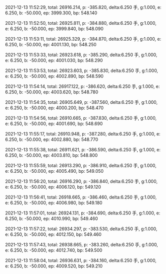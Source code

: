 2021-12-13 11:52:29, total: 26916.214, p: -385.820, delta:6.250 手, g:1.000, e: 6.250, b: -50.000, ep: 3999.300, bp: 548.140

2021-12-13 11:52:50, total: 26925.811, p: -384.880, delta:6.250 手, g:1.000, e: 6.250, b: -50.000, ep: 3999.840, bp: 548.090

2021-12-13 11:53:11, total: 26925.329, p: -384.870, delta:6.250 手, g:1.000, e: 6.250, b: -50.000, ep: 4001.130, bp: 548.250

2021-12-13 11:53:33, total: 26923.618, p: -385.290, delta:6.250 手, g:1.000, e: 6.250, b: -50.000, ep: 4001.030, bp: 548.290

2021-12-13 11:53:53, total: 26923.603, p: -385.830, delta:6.250 手, g:1.000, e: 6.250, b: -50.000, ep: 4002.890, bp: 548.590

2021-12-13 11:54:14, total: 26917.122, p: -386.620, delta:6.250 手, g:1.000, e: 6.250, b: -50.000, ep: 4003.620, bp: 548.780

2021-12-13 11:54:35, total: 26905.649, p: -387.560, delta:6.250 手, g:1.000, e: 6.250, b: -50.000, ep: 4000.200, bp: 548.470

2021-12-13 11:54:56, total: 26910.665, p: -387.830, delta:6.250 手, g:1.000, e: 6.250, b: -50.000, ep: 4001.690, bp: 548.690

2021-12-13 11:55:17, total: 26910.948, p: -387.280, delta:6.250 手, g:1.000, e: 6.250, b: -50.000, ep: 4002.880, bp: 548.770

2021-12-13 11:55:38, total: 26911.621, p: -386.590, delta:6.250 手, g:1.000, e: 6.250, b: -50.000, ep: 4003.810, bp: 548.800

2021-12-13 11:55:59, total: 26913.290, p: -386.910, delta:6.250 手, g:1.000, e: 6.250, b: -50.000, ep: 4005.490, bp: 549.050

2021-12-13 11:56:20, total: 26916.290, p: -386.840, delta:6.250 手, g:1.000, e: 6.250, b: -50.000, ep: 4006.120, bp: 549.120

2021-12-13 11:56:41, total: 26918.665, p: -386.460, delta:6.250 手, g:1.000, e: 6.250, b: -50.000, ep: 4006.980, bp: 549.180

2021-12-13 11:57:01, total: 26924.131, p: -384.690, delta:6.250 手, g:1.000, e: 6.250, b: -50.000, ep: 4010.990, bp: 549.460

2021-12-13 11:57:22, total: 26934.297, p: -383.530, delta:6.250 手, g:1.000, e: 6.250, b: -50.000, ep: 4012.150, bp: 549.460

2021-12-13 11:57:43, total: 26938.665, p: -383.260, delta:6.250 手, g:1.000, e: 6.250, b: -50.000, ep: 4012.740, bp: 549.500

2021-12-13 11:58:04, total: 26936.631, p: -384.160, delta:6.250 手, g:1.000, e: 6.250, b: -50.000, ep: 4009.520, bp: 549.210